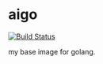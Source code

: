 # aigo

[![Build Status](https://cloud.drone.io/api/badges/cnbattle/aigo/status.svg)](https://cloud.drone.io/cnbattle/aigo)

my base image for golang.

